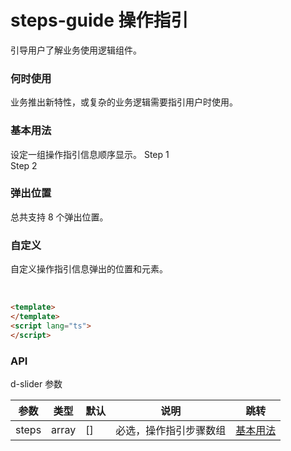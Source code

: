 # steps-guide 操作指引

引导用户了解业务使用逻辑组件。

### 何时使用

业务推出新特性，或复杂的业务逻辑需要指引用户时使用。

### 基本用法
设定一组操作指引信息顺序显示。
<d-steps-guide title="基础用法" content="业务推出新特性，或复杂的业务逻辑需要指引用户时使用。" :step="1">
    <d-button bsStyle="common">Step 1</d-button>
</d-steps-guide>
<br />
<d-steps-guide title="基础用法" content="业务推出新特性，或复杂的业务逻辑需要指引用户时使用。" :step="2">
    <d-button bsStyle="common">Step 2</d-button>
</d-steps-guide>
<br />

### 弹出位置
总共支持 8 个弹出位置。
<br />

### 自定义
自定义操作指引信息弹出的位置和元素。

<br />

```html
<template>
</template>
<script lang="ts">
</script>
```


<script lang="ts">
import { defineComponent, ref, reactive } from 'vue'
export default defineComponent({
  setup() {
    const steps = reactive([
        { title: '基础用法', content: '业务推出新特性，或复杂的业务逻辑需要指引用户时使用。' },
        { title: '基础用法', content: '业务推出新特性，或复杂的业务逻辑需要指引用户时使用。' },
    ]);
  
    return {
      steps
    }
  }
})
</script>

### API

d-slider 参数

| 参数    | 类型  | 默认 | 说明                                              | 跳转 |
| --------- | ------- | ----- | ------------------------------------------------------------------- | ---- |
|   steps   | array   |  []   | 必选，操作指引步骤数组                       |[基本用法](#基本用法)      |

